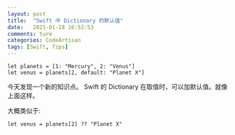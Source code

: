 ```yaml
---
layout: post  
title:  "Swift 中 Dictionary 的默认值"  
date:   2021-01-18 16:52:53 
comments: ture
categories: CodeArtisan  
tags: [Swift, Tips]  
---
```


```
let planets = [1: "Mercury", 2: "Venus"]
let venus = planets[2, default: "Planet X"]
```

今天发现一个新的知识点。 Swift 的 Dictionary 在取值时，可以加默认值。就像上面这样。

大概类似于:

```
let venus = planets[2] ?? "Planet X"

```
 